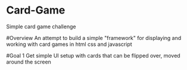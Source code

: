 # Card-Game
Simple card game challenge

#Overview
An attempt to build a simple "framework" for displaying and working with card games in html css and javascript

#Goal 1
Get simple UI setup with cards that can be flipped over, moved around the screen
